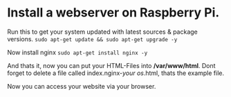 # Install a webserver on Raspberry Pi.

Run this to get your system updated with latest sources & package versions.
```sudo apt-get update && sudo apt-get upgrade -y```

Now install nginx
```sudo apt-get install nginx -y```

And thats it, now you can put your HTML-Files into **/var/www/html**.
Dont forget to delete a file called index.nginx-*your os*.html, thats the example file.

Now you can access your website via your browser.
